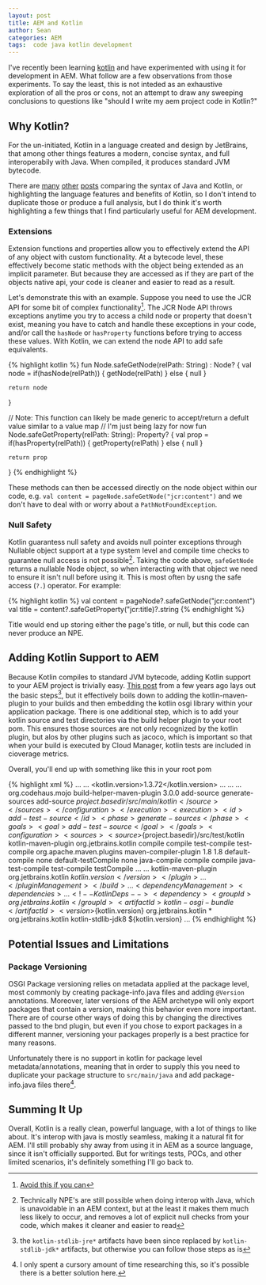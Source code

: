 ```yaml
---
layout: post
title: AEM and Kotlin
author: Sean
categories: AEM
tags:  code java kotlin development
---
```


I've recently been learning [kotlin][1] and have experimented with using it for development in AEM. What follow are a few observations from those experiments. To say the least, this is not inteded as an exhaustive exploration of all the pros or cons, not an attempt to draw any sweeping conclusions to questions like "should I write my aem project code in Kotlin?"

## Why Kotlin?

For the un-initiated, Kotlin in a language created and design by JetBrains, that among other things features a modern, concise syntax, and full interoperabily with Java. When compiled, it produces standard JVM bytecode. 

There are [many][2] [other][3] [posts][4] comparing the syntax of Java and Kotlin, or highlighting the language features and benefits of Kotlin, so I don't intend to duplicate those or produce a full analysis, but I do think it's worth highlighting a few things that I find particularly useful for AEM development.
<!--more-->

### Extensions

Extension functions and properties allow you to effectively extend the API of any object with custom functionality. At a bytecode level, these effectively become static methods with the object being extended as an implicit parameter. But because they are accessed as if they are part of the objects native api, your code is cleaner and easier to read as a result. 

Let's demonstrate this with an example. Suppose you need to use the JCR API for some bit of complex functionality[^n2]. The JCR Node API throws exceptions anytime you try to access a child node or property that doesn't exist, meaning you have to catch and handle these exceptions in your code, and/or call the `hasNode` or `hasProperty` functions before trying to access these values. With Kotlin, we can extend the node API to add safe equivalents.

{% highlight kotlin %}
fun Node.safeGetNode(relPath: String) : Node? {
    val node = if(hasNode(relPath)) {
        getNode(relPath)
    } else {
        null
    }

    return node
}

// Note: This function can likely be made generic to accept/return a defult value similar to a value map
// I'm just being lazy for now
fun Node.safeGetProperty(relPath: String): Property? {
    val prop = if(hasProperty(relPath)) {
        getProperty(relPath)
    } else {
        null
    }

    return prop
}
{% endhighlight %}

These methods can then be accessed directly on the node object within our code, e.g. `val content = pageNode.safeGetNode("jcr:content")` and we don't have to deal with or worry about a `PathNotFoundException`. 

### Null Safety

Kotlin guarantess null safety and avoids null pointer exceptions through Nullable object support at a type system level and compile time checks to guarantee null access is not possible[^n3]. Taking the code above, `safeGetNode` returns a nullable Node object, so when interacting with that object we need to ensure it isn't null before using it. This is most often by usng the safe access (`?.`) operator. For example:

{% highlight kotlin %}
val content = pageNode?.safeGetNode("jcr:content")
val title = content?.safeGetProperty("jcr:title)?.string
{% endhighlight %}

Title would end up storing either the page's title, or null, but this code can never produce an NPE.

## Adding Kotlin Support to AEM

Because Kotlin compiles to standard JVM bytecode, adding Kotlin support to your AEM project is trivially easy. [This post][5] from a few years ago lays out the basic steps[^n1], but it effectively boils down to adding the kotlin-maven-plugin to your builds and then embedding the kotlin osgi library within your application package. There is one additional step, which is to add your kotlin source and test directories via the build helper plugin to your root pom. This ensures those sources are not only recognized by the kotlin plugin, but alos by other plugins such as jacoco, which is important so that when your build is executed by Cloud Manager, kotlin tests are included in cioverage metrics.

Overall, you'll end up with something like this in your root pom

{% highlight xml %}
...
<properties>
    ...
    <kotlin.version>1.3.72</kotlin.version>
    ...
</properties>
...
<build>
    <plugins>
    ...
        <!-- expose kotlin source dirs to other plugins -->
        <plugin>
            <groupId>org.codehaus.mojo</groupId>
            <artifactId>build-helper-maven-plugin</artifactId>
            <version>3.0.0</version>
            <executions>
                <execution>
                    <id>add-source</id>
                    <phase>generate-sources</phase>
                    <goals>
                        <goal>add-source</goal>
                    </goals>
                    <configuration>
                        <sources>
                            <source>${project.basedir}/src/main/kotlin</source>
                        </sources>
                    </configuration>
                </execution>
                <execution>
                    <id>add-test-source</id>
                    <phase>generate-sources</phase>
                    <goals><goal>add-test-source</goal></goals>
                    <configuration>
                        <sources>
                            <source>${project.basedir}/src/test/kotlin</source>
                        </sources>
                    </configuration>
                </execution>
            </executions>
        </plugin>
        <!--Kotlin compiler plugin-->
        <plugin>
            <artifactId>kotlin-maven-plugin</artifactId>
            <groupId>org.jetbrains.kotlin</groupId>
            <executions>
                <execution>
                    <id>compile</id>
                    <goals> <goal>compile</goal> </goals>
                </execution>
                <execution>
                    <id>test-compile</id>
                    <goals> <goal>test-compile</goal> </goals>
                </execution>
            </executions>
        </plugin>
        <!-- Maven Compiler Plugin -->
        <plugin>
            <groupId>org.apache.maven.plugins</groupId>
            <artifactId>maven-compiler-plugin</artifactId>
            <configuration>
                <source>1.8</source>
                <target>1.8</target>
            </configuration>
            <executions>
                <!-- Replacing default-compile as it is treated specially by maven -->
                <execution>
                    <id>default-compile</id>
                    <phase>none</phase>
                </execution>
                <!-- Replacing default-testCompile as it is treated specially by maven -->
                <execution>
                    <id>default-testCompile</id>
                    <phase>none</phase>
                </execution>
                <execution>
                    <id>java-compile</id>
                    <phase>compile</phase>
                    <goals> <goal>compile</goal> </goals>
                </execution>
                <execution>
                    <id>java-test-compile</id>
                    <phase>test-compile</phase>
                    <goals> <goal>testCompile</goal> </goals>
                </execution>
            </executions>
        </plugin>
        ...
    </plugins>
    <pluginManagement>
    ...
        <!--Kotlin compiler plugin-->
        <plugin>
            <artifactId>kotlin-maven-plugin</artifactId>
            <groupId>org.jetbrains.kotlin</groupId>
            <version>${kotlin.version}</version>
        </plugin>
    ...
    </pluginManagement>
</build>
...
<dependencyManagement>
    <dependencies>
    ...
        <!-- Kotlin Deps -->
        <dependency>
            <groupId>org.jetbrains.kotlin</groupId>
            <artifactId>kotlin-osgi-bundle</artifactId>
            <version>${kotlin.version}</version>
            <exclusions>
                <exclusion>
                    <groupId>org.jetbrains.kotlin</groupId>
                    <artifactId>*</artifactId>
                </exclusion>
            </exclusions>
        </dependency>
        <dependency>
            <groupId>org.jetbrains.kotlin</groupId>
            <artifactId>kotlin-stdlib-jdk8</artifactId>
            <version>${kotlin.version}</version>
        </dependency>
    ...
    </dependencies>
</dependencyManagement>
{% endhighlight %}

## Potential Issues and Limitations

### Package Versioning

OSGI Package versioning relies on metadata applied at the package level, most commonly by creating package-info.java files and adding `@Version` annotations. Moreover, later versions of the AEM archetype will only export packages that contain a version, making this behavior even more important. There are of course other ways of doing this by changing the directives passed to the bnd plugin, but even if you chose to export packages in a different manner, versioning your packages properly is a best practice for many reasons.

Unfortunately there is no support in kotlin for package level metadata/annotations, meaning that in order to supply this you need to duplicate your package structure to `src/main/java` and add package-info.java files there[^n4].

## Summing It Up

Overall, Kotlin is a really clean, powerful language, with a lot of things to like about. It's interop with java is mostly seamless, making it a natural fit for AEM. I'll still probably shy away from using it in AEM as a source language, since it isn't officially supported. But for writings tests, POCs, and other limited scenarios, it's definitely something I'll go back to.

[^n1]: the `kotlin-stdlib-jre*` artifacts have been since replaced by `kotlin-stdlib-jdk*` artifacts, but otherwise you can follow those steps as is

[^n2]: [Avoid this if you can][6]

[^n3]: Technically NPE's are still possible when doing interop with Java, which is unavoidable in an AEM context, but at the least it makes them much less likely to occur, and removes a lot of explicit null checks from your code, which makes it cleaner and easier to read

[^n4]: I only spent a cursory amount of time researching this, so it's possible there is a better solution here.

[1]: https://kotlinlang.org
[2]: https://kotlinlang.org/docs/reference/comparison-to-java.html
[3]: https://www.javaworld.com/article/3396141/why-kotlin-eight-features-that-could-convince-java-developers-to-switch.html
[4]: https://lmgtfy.com/?q=kotlin+vs+java&s=d
[5]: https://andreishilov.github.io/blog/aem-and-kotlin/
[6]: http://www.shsteimer.com/2014/03/19/low-level-apis-considered-harmful/